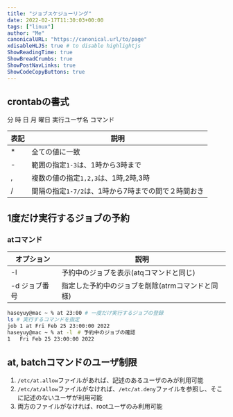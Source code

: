 ```yaml
---
title: "ジョブスケジューリング"
date: 2022-02-17T11:30:03+00:00
tags: ["linux"] 
author: "Me"
canonicalURL: "https://canonical.url/to/page"
xdisableHLJS: true # to disable highlightjs
ShowReadingTime: true
ShowBreadCrumbs: true
ShowPostNavLinks: true
ShowCodeCopyButtons: true
---
```


## crontabの書式

分 時 日 月 曜日 実行ユーザ名 コマンド

|表記|説明|
|-|-|
|*|全ての値に一致|
|-|範囲の指定`1-3`は、1時から3時まで|
|,|複数の値の指定`1,2,3`は、1時,2時,3時|
|/|間隔の指定`1-7/2`は、1時から7時までの間で２時間おき|

## 1度だけ実行するジョブの予約
### atコマンド

|オプション|説明|
|-|-|
|-l|予約中のジョブを表示(atqコマンドと同じ)|
|-d ジョブ番号|指定した予約中のジョブを削除(atrmコマンドと同様)|

```bash
haseyuy@mac ~ % at 23:00 # 一度だけ実行するジョブの登録
ls # 実行するコマンドを指定
job 1 at Fri Feb 25 23:00:00 2022
haseyuy@mac ~ % at -l　# 予約中のジョブの確認
1	Fri Feb 25 23:00:00 2022
```

## at, batchコマンドのユーザ制限
1. `/etc/at.allow`ファイルがあれば、記述のあるユーザのみが利用可能
2. `/etc/at/allow`ファイルがなければ、`/etc/at.deny`ファイルを参照し、そこに記述のないユーザが利用可能
3. 両方のファイルがなければ、rootユーザのみ利用可能




